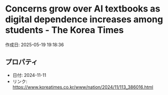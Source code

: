 # Concerns grow over AI textbooks as digital dependence increases among students - The Korea Times

作成日: 2025-05-19 19:18:36

## プロパティ

- 日付: 2024-11-11
- リンク: https://www.koreatimes.co.kr/www/nation/2024/11/113_386016.html

